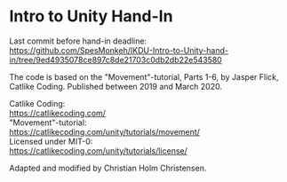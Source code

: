 # Intro to Unity Hand-In

Last commit before hand-in deadline: <br/>
https://github.com/SpesMonkeh/IKDU-Intro-to-Unity-hand-in/tree/9ed4935078ce897c8de21703c0db2db22e543580

The code is based on the "Movement"-tutorial, Parts 1-6, by Jasper Flick, Catlike Coding. Published between 2019 and March 2020.<br/>

Catlike Coding: <br/>
https://catlikecoding.com/ <br/>
"Movement"-tutorial: <br/>
https://catlikecoding.com/unity/tutorials/movement/ <br/>
Licensed under MIT-0: <br/>
https://catlikecoding.com/unity/tutorials/license/ <br/>

Adapted and modified by Christian Holm Christensen.
